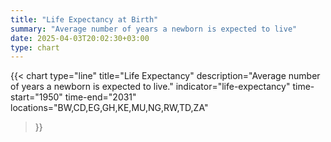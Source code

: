 ```yaml
---
title: "Life Expectancy at Birth"
summary: "Average number of years a newborn is expected to live"
date: 2025-04-03T20:02:30+03:00
type: chart
---
```


{{< chart
    type="line"
    title="Life Expectancy"
    description="Average number of years a newborn is expected to live."
    indicator="life-expectancy"
    time-start="1950"
    time-end="2031"
    locations="BW,CD,EG,GH,KE,MU,NG,RW,TD,ZA"
>}}
